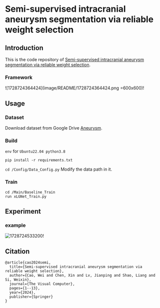 # Semi-supervised intracranial aneurysm segmentation via reliable weight selection
## Introduction

This is the code repository of [Semi-supervised intracranial aneurysm segmentation via reliable weight selection](https://link.springer.com/article/10.1007/s00371-024-03730-7).

### Framework

![1728724364424](image/README/1728724364424.png =600x600)!


## Usage
### Dataset

Download dataset from Google Drive [Aneurysm](https://drive.google.com/drive/folders/1GMZr4QdJIn4W_txdkpUv1ES4Fehu8802?usp=sharing).
### Build

`env` for `Ubuntu22.04 python3.8`

```
pip install -r requirements.txt
```

`cd /Config/Data_Config.py`   Modify the data path in it.

### Train

```
cd /Main/Baseline_Train
run xLGNet_Train.py
```

## Experiment

### example

![1728724533200](image/README/1728724533200.png)!

## Citation
```
@article{cao2024semi,
  title={Semi-supervised intracranial aneurysm segmentation via reliable weight selection},
  author={Cao, Wei and Chen, Xin and Lv, Jianping and Shao, Liang and Si, Weixin},
  journal={The Visual Computer},
  pages={1--13},
  year={2024},
  publisher={Springer}
}
```

